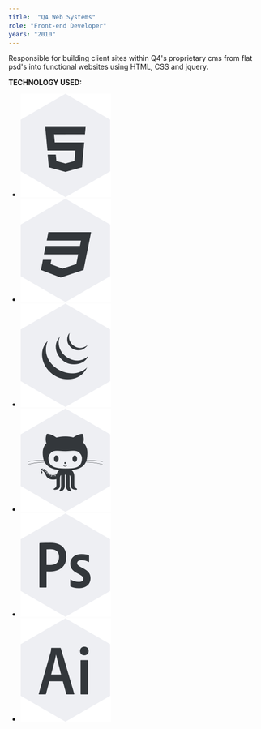 ```yaml
---
title:  "Q4 Web Systems"
role: "Front-end Developer"
years: "2010"
---
```


Responsible for building client sites within Q4's proprietary cms from flat psd's into functional websites using HTML, CSS and jquery.

**TECHNOLOGY USED:**

* ![HTML Icon](../img/icon-html.svg "HTML")
* ![CSS Icon](../img/icon-css.svg "CSS")
* ![JQUERY Icon](../img/icon-jquery.svg "jQuery")
* ![GIT/GITHUB Icon](../img/icon-git.svg "Git/Github")
* ![PHOTOSHOP Icon](../img/icon-ps.svg "Photoshop CC")
* ![ILLUSTRATOR Icon](../img/icon-ai.svg "Illustrator CC")